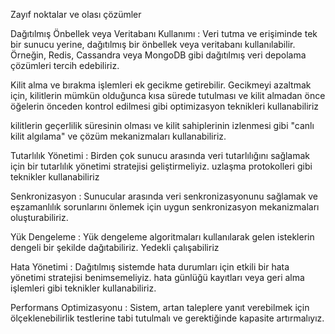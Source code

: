 Zayıf noktalar ve olası çözümler

Dağıtılmış Önbellek veya Veritabanı Kullanımı : Veri tutma ve erişiminde tek bir sunucu yerine, dağıtılmış bir önbellek veya veritabanı kullanılabilir. Örneğin, Redis, Cassandra veya MongoDB gibi dağıtılmış veri depolama çözümleri tercih edebiliriz.

Kilit alma ve bırakma işlemleri ek gecikme getirebilir. Gecikmeyi azaltmak için, kilitlerin mümkün olduğunca kısa sürede tutulması ve kilit almadan önce öğelerin önceden kontrol edilmesi gibi optimizasyon teknikleri kullanabiliriz

kilitlerin geçerlilik süresinin olması ve kilit sahiplerinin izlenmesi gibi "canlı kilit algılama" ve çözüm mekanizmaları kullanabiliriz.

Tutarlılık Yönetimi : Birden çok sunucu arasında veri tutarlılığını sağlamak için bir tutarlılık yönetimi stratejisi geliştirmeliyiz. uzlaşma protokolleri gibi teknikler kullanabiliriz

Senkronizasyon : Sunucular arasında veri senkronizasyonunu sağlamak ve eşzamanlılık sorunlarını önlemek için uygun senkronizasyon mekanizmaları oluşturabiliriz.

Yük Dengeleme : Yük dengeleme algoritmaları kullanılarak gelen isteklerin dengeli bir şekilde dağıtabiliriz. Yedekli çalışabiliriz

Hata Yönetimi : Dağıtılmış sistemde hata durumları için etkili bir hata yönetimi stratejisi benimsemeliyiz. hata günlüğü kayıtları veya geri alma işlemleri gibi teknikler kullanabiliriz.

Performans Optimizasyonu : Sistem, artan taleplere yanıt verebilmek için ölçeklenebilirlik testlerine tabi tutulmalı ve gerektiğinde kapasite artırmalıyız.

